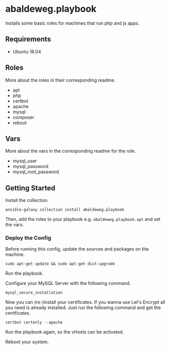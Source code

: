 # abaldeweg.playbook

Installs some basic roles for machines that run php and js apps.

## Requirements

- Ubuntu 18.04

## Roles

More about the roles in their corresponding readme.

- apt
- php
- certbot
- apache
- mysql
- composer
- reboot

## Vars

More about the vars in the corresponding readme for the role.

- mysql_user
- mysql_password
- mysql_root_password

## Getting Started

Install the collection.

```shell
ansible-galaxy collection install abaldeweg.playbook
```

Then, add the roles to your playbook e.g. `abaldeweg.playbook.apt` and set the vars.

### Deploy the Config

Before running this config, update the sources and packages on the machine.

```shell
sudo apt-get update && sudo apt-get dist-upgrade
```

Run the playbook.

Configure your MySQL Server with the following command.

```shell
mysql_secure_installation
```

Now you can (re-)install your certificates. If you wanna use Let's Encrypt all you need is already installed. Just run the following command and get the certificates.

```shell
certbot certonly --apache
```

Run the playbook again, so the vHosts can be activated.

Reboot your system.
